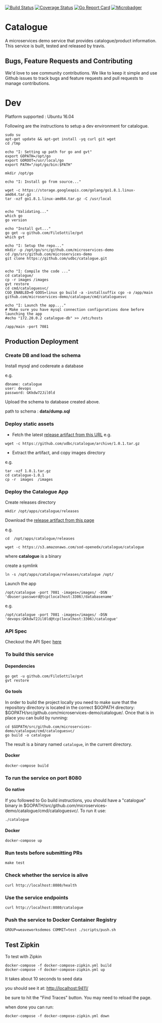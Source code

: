 [![Build Status](https://travis-ci.org/microservices-demo/catalogue.svg?branch=master)](https://travis-ci.org/microservices-demo/catalogue)
[![Coverage Status](https://coveralls.io/repos/github/microservices-demo/catalogue/badge.svg?branch=master)](https://coveralls.io/github/microservices-demo/catalogue?branch=master)
[![Go Report Card](https://goreportcard.com/badge/github.com/microservices-demo/catalogue)](https://goreportcard.com/report/github.com/microservices-demo/catalogue)
[![Microbadger](https://images.microbadger.com/badges/image/weaveworksdemos/catalogue.svg)](http://microbadger.com/images/weaveworksdemos/catalogue "Get your own image badge on microbadger.com")


# Catalogue
A microservices demo service that provides catalogue/product information.
This service is built, tested and released by travis.

## Bugs, Feature Requests and Contributing
We'd love to see community contributions. We like to keep it simple and use Github issues to track bugs and feature requests and pull requests to manage contributions.


# Dev

Platform supported : Ubuntu 16.04

Following are the instructions to setup a dev environment for catalogue.

```
sudo su
apt-get update && apt-get install -yq curl git wget
cd /tmp

echo "I: Setting up path for go and gvt"
export GOPATH=/opt/go
export GOROOT=/usr/local/go
export PATH="/opt/go/bin:$PATH"

mkdir /opt/go

echo "I: Install go from source..."

wget -c https://storage.googleapis.com/golang/go1.8.1.linux-amd64.tar.gz
tar -xzf go1.8.1.linux-amd64.tar.gz -C /usr/local


echo "Validating..."
which go
go version

echo "Install gvt..."
go get -u github.com/FiloSottile/gvt
which gvt

echo "I: Setup the repo..."
mkdir -p /opt/go/src/github.com/microservices-demo
cd /go/src/github.com/microservices-demo
git clone https://github.com/udbc/catalogue.git


echo "I: Compile the code ..."
cd catalogue/
cp -r images /images
gvt restore
cd cmd/cataloguesvc/
CGO_ENABLED=0 GOOS=linux go build -a -installsuffix cgo -o /app/main github.com/microservices-demo/catalogue/cmd/cataloguesvc

echo "I: Launch the app...."
# Make sure you have mysql connection configurations done before launching the app
#echo "172.20.0.2 catalogue-db" >> /etc/hosts

/app/main -port 7081
```

## Production Deployment

### Create DB and load the schema

Install mysql and codereate a  database

e.g.
```
dbname: catalogue
user: devops
password: GKkdw72Jil0ld

```

Upload the schema to database created above.

path to schema :  **data/dump.sql**

### Deploy static  assets

  * Fetch the latest [release artifact from this URL](https://github.com/udbc/catalogue/releases)
e.g.
```
wget -c https://github.com/udbc/catalogue/archive/1.0.1.tar.gz

```
  * Extract the artifact, and copy images directory

e.g.
```
tar -xzf 1.0.1.tar.gz
cd catalogue-1.0.1
cp -r  images  /images
```


### Deploy the Catalogue App

Create releases directory

```
mkdir /opt/apps/catalogue/releases

```
Download the [release artifact from this page](https://s3.amazonaws.com/sod-openedx/catalogue/catalogue)

e.g.

```
cd  /opt/apps/catalogue/releases

wget -c https://s3.amazonaws.com/sod-openedx/catalogue/catalogue
```


where **catalogue** is a binary

create a symlink
```
ln -s /opt/apps/catalogue/releases/catalogue /opt/

```

Launch the app
```
/opt/catalogue -port 7081 -images=/images/ -DSN 'dbuser:password@tcp(localhost:3306)/databasename'
```

e.g.
```
/opt/catalogue -port 7081 -images=/images/ -DSN 'devops:GKkdw72Jil0ld@tcp(localhost:3306)/catalogue'

```

### API Spec

Checkout the API Spec [here](http://microservices-demo.github.io/api/index?url=https://raw.githubusercontent.com/microservices-demo/catalogue/master/api-spec/catalogue.json)


### To build this service

#### Dependencies
```
go get -u github.com/FiloSottile/gvt
gvt restore
```

#### Go tools
In order to build the project locally you need to make sure that the repository directory is located in the correct
$GOPATH directory: $GOPATH/src/github.com/microservices-demo/catalogue/. Once that is in place you can build by running:

```
cd $GOPATH/src/github.com/microservices-demo/catalogue/cmd/cataloguesvc/
go build -o catalogue
```

The result is a binary named `catalogue`, in the current directory.

#### Docker
`docker-compose build`

### To run the service on port 8080

#### Go native

If you followed to Go build instructions, you should have a "catalogue" binary in $GOPATH/src/github.com/microservices-demo/catalogue/cmd/cataloguesvc/.
To run it use:
```
./catalogue
```

#### Docker
`docker-compose up`

### Run tests before submitting PRs
`make test`

### Check whether the service is alive
`curl http://localhost:8080/health`

### Use the service endpoints
`curl http://localhost:8080/catalogue`

### Push the service to Docker Container Registry
`GROUP=weaveworksdemos COMMIT=test ./scripts/push.sh`

## Test Zipkin

To test with Zipkin

```
docker-compose -f docker-compose-zipkin.yml build
docker-compose -f docker-compose-zipkin.yml up
```
It takes about 10 seconds to seed data

you should see it at:
[http://localhost:9411/](http://localhost:9411)

be sure to hit the "Find Traces" button.  You may need to reload the page.

when done you can run:
```
docker-compose -f docker-compose-zipkin.yml down
```
